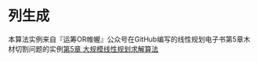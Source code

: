 # 列生成
本算法实例来自『运筹OR帷幄』公众号在GitHub编写的线性规划电子书第5章木材切割问题的实例[第5章 大规模线性规划求解算法](https://github.com/Operations-Research-Science/Ebook-Linear_Programming/blob/master/docs/chapter5/chapter5.md)